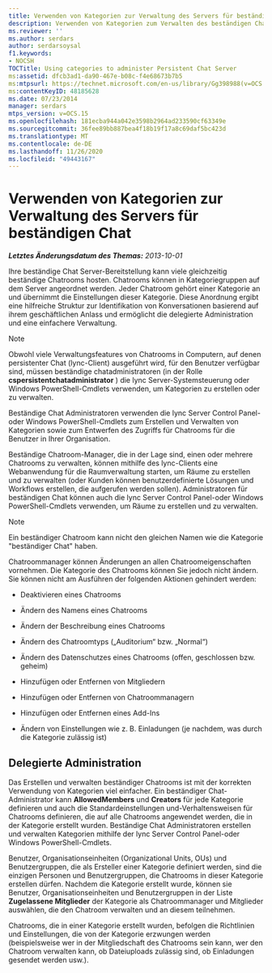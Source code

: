 ```yaml
---
title: Verwenden von Kategorien zur Verwaltung des Servers für beständigen Chat
description: Verwenden von Kategorien zum Verwalten des beständigen Chat Servers
ms.reviewer: ''
ms.author: serdars
author: serdarsoysal
f1.keywords:
- NOCSH
TOCTitle: Using categories to administer Persistent Chat Server
ms:assetid: dfcb3ad1-da90-467e-b08c-f4e68673b7b5
ms:mtpsurl: https://technet.microsoft.com/en-us/library/Gg398988(v=OCS.15)
ms:contentKeyID: 48185628
ms.date: 07/23/2014
manager: serdars
mtps_version: v=OCS.15
ms.openlocfilehash: 181ecba944a042e3598b2964ad233590cf63349e
ms.sourcegitcommit: 36fee89bb887bea4f18b19f17a8c69daf5bc423d
ms.translationtype: MT
ms.contentlocale: de-DE
ms.lasthandoff: 11/26/2020
ms.locfileid: "49443167"
---
```

# <a name="using-categories-to-administer-persistent-chat-server"></a>Verwenden von Kategorien zur Verwaltung des Servers für beständigen Chat

<div data-xmlns="http://www.w3.org/1999/xhtml">

<div class="topic" data-xmlns="http://www.w3.org/1999/xhtml" data-msxsl="urn:schemas-microsoft-com:xslt" data-cs="https://msdn.microsoft.com/">

<div data-asp="https://msdn2.microsoft.com/asp">



</div>

<div id="mainSection">

<div id="mainBody">

<span> </span>

_**Letztes Änderungsdatum des Themas:** 2013-10-01_

Ihre beständige Chat Server-Bereitstellung kann viele gleichzeitig beständige Chatrooms hosten. Chatrooms können in Kategoriegruppen auf dem Server angeordnet werden. Jeder Chatroom gehört einer Kategorie an und übernimmt die Einstellungen dieser Kategorie. Diese Anordnung ergibt eine hilfreiche Struktur zur Identifikation von Konversationen basierend auf ihrem geschäftlichen Anlass und ermöglicht die delegierte Administration und eine einfachere Verwaltung.

<div>


> [!NOTE]  
> Obwohl viele Verwaltungsfeatures von Chatrooms in Computern, auf denen persistenter Chat (lync-Client) ausgeführt wird, für den Benutzer verfügbar sind, müssen beständige chatadministratoren (in der Rolle <STRONG>cspersistentchatadministrator</STRONG> ) die lync Server-Systemsteuerung oder Windows PowerShell-Cmdlets verwenden, um Kategorien zu erstellen oder zu verwalten.



</div>

Beständige Chat Administratoren verwenden die lync Server Control Panel-oder Windows PowerShell-Cmdlets zum Erstellen und Verwalten von Kategorien sowie zum Entwerfen des Zugriffs für Chatrooms für die Benutzer in Ihrer Organisation.

Beständige Chatroom-Manager, die in der Lage sind, einen oder mehrere Chatrooms zu verwalten, können mithilfe des lync-Clients eine Webanwendung für die Raumverwaltung starten, um Räume zu erstellen und zu verwalten (oder Kunden können benutzerdefinierte Lösungen und Workflows erstellen, die aufgerufen werden sollen). Administratoren für beständigen Chat können auch die lync Server Control Panel-oder Windows PowerShell-Cmdlets verwenden, um Räume zu erstellen und zu verwalten.

<div>


> [!NOTE]  
> Ein beständiger Chatroom kann nicht den gleichen Namen wie die Kategorie "beständiger Chat" haben.



</div>

Chatroommanager können Änderungen an allen Chatroomeigenschaften vornehmen. Die Kategorie des Chatrooms können Sie jedoch nicht ändern. Sie können nicht am Ausführen der folgenden Aktionen gehindert werden:

  - Deaktivieren eines Chatrooms

  - Ändern des Namens eines Chatrooms

  - Ändern der Beschreibung eines Chatrooms

  - Ändern des Chatroomtyps („Auditorium“ bzw. „Normal“)

  - Ändern des Datenschutzes eines Chatrooms (offen, geschlossen bzw. geheim)

  - Hinzufügen oder Entfernen von Mitgliedern

  - Hinzufügen oder Entfernen von Chatroommanagern

  - Hinzufügen oder Entfernen eines Add-Ins

  - Ändern von Einstellungen wie z. B. Einladungen (je nachdem, was durch die Kategorie zulässig ist)

<div>

## <a name="delegated-administration"></a>Delegierte Administration

Das Erstellen und verwalten beständiger Chatrooms ist mit der korrekten Verwendung von Kategorien viel einfacher. Ein beständiger Chat-Administrator kann **AllowedMembers** und **Creators** für jede Kategorie definieren und auch die Standardeinstellungen und-Verhaltensweisen für Chatrooms definieren, die auf alle Chatrooms angewendet werden, die in der Kategorie erstellt wurden. Beständige Chat Administratoren erstellen und verwalten Kategorien mithilfe der lync Server Control Panel-oder Windows PowerShell-Cmdlets.

Benutzer, Organisationseinheiten (Organizational Units, OUs) und Benutzergruppen, die als Ersteller einer Kategorie definiert werden, sind die einzigen Personen und Benutzergruppen, die Chatrooms in dieser Kategorie erstellen dürfen. Nachdem die Kategorie erstellt wurde, können sie Benutzer, Organisationseinheiten und Benutzergruppen in der Liste **Zugelassene Mitglieder** der Kategorie als Chatroommanager und Mitglieder auswählen, die den Chatroom verwalten und an diesem teilnehmen.

Chatrooms, die in einer Kategorie erstellt wurden, befolgen die Richtlinien und Einstellungen, die von der Kategorie erzwungen werden (beispielsweise wer in der Mitgliedschaft des Chatrooms sein kann, wer den Chatroom verwalten kann, ob Dateiuploads zulässig sind, ob Einladungen gesendet werden usw.).

</div>

</div>

<span> </span>

</div>

</div>

</div>

